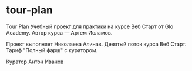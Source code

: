 # tour-plan

Tour Plan
Учебный проект для практики на курсе Веб Старт от Glo Academy. Автор курса — Артем Исламов.

Проект выполняет
Николаева Алинав. Девятый поток курса Веб Старт. Тариф "Полный фарш" с куратором.

Куратор
Антон Иванов